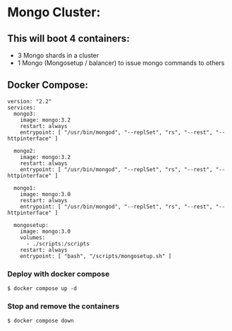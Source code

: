 # Mongo Cluster:
## This will boot 4 containers: 
- 3 Mongo shards in a cluster
- 1 Mongo (Mongosetup / balancer) to issue mongo commands to others

## Docker Compose:
```
version: "2.2"
services:
  mongo3:
    image: mongo:3.2
    restart: always
    entrypoint: [ "/usr/bin/mongod", "--replSet", "rs", "--rest", "--httpinterface" ]

  mongo2:
    image: mongo:3.2
    restart: always
    entrypoint: [ "/usr/bin/mongod", "--replSet", "rs", "--rest", "--httpinterface" ]

  mongo1:
    image: mongo:3.0
    restart: always
    entrypoint: [ "/usr/bin/mongod", "--replSet", "rs", "--rest", "--httpinterface" ]

  mongosetup:
    image: mongo:3.0
    volumes:
      - ./scripts:/scripts
    restart: always
    entrypoint: [ "bash", "/scripts/mongosetup.sh" ]
```


### Deploy with docker compose

```
$ docker compose up -d
```

### Stop and remove the containers

```
$ docker compose down
```

